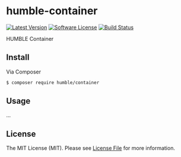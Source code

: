 # humble-container

[![Latest Version](https://img.shields.io/github/release/humblephp/humble-container.svg)](https://github.com/humblephp/humble-container/releases)
[![Software License](https://img.shields.io/badge/license-MIT-blue.svg)](LICENSE.md)
[![Build Status](https://api.travis-ci.org/humblephp/humble-container.svg?branch=master)](https://travis-ci.org/humblephp/humble-container)

HUMBLE Container

## Install

Via Composer

``` bash
$ composer require humble/container
```

## Usage

...

## License

The MIT License (MIT). Please see [License File](LICENSE.md) for more information.
